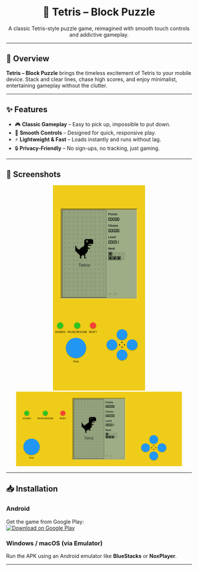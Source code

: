 <h1 align="center">🧩 Tetris – Block Puzzle</h1>

<p align="center">
  A classic Tetris-style puzzle game, reimagined with smooth touch controls and addictive gameplay.
</p>

---

## 📜 Overview

**Tetris – Block Puzzle** brings the timeless excitement of Tetris to your mobile device. Stack and clear lines, chase high scores, and enjoy minimalist, entertaining gameplay without the clutter.

---

## ✨ Features

- 🎮 **Classic Gameplay** – Easy to pick up, impossible to put down.  
- 📱 **Smooth Controls** – Designed for quick, responsive play.  
- ⚡ **Lightweight & Fast** – Loads instantly and runs without lag.  
- 🔒 **Privacy-Friendly** – No sign-ups, no tracking, just gaming.  

---

## 📸 Screenshots

<p align="center">
  <img src="screenshot_vertical.png" width="250" alt="Vertical Gameplay Screenshot">
  <img src="screenshot_horizontal.png" width="450" alt="Horizontal Gameplay Screenshot">
</p>

---

## 📥 Installation

### **Android**
Get the game from Google Play:  
[![Download on Google Play](https://play.google.com/intl/en_us/badges/static/images/badges/en_badge_web_generic.png)](https://play.google.com/store/apps/details?id=com.shashikant.tetris)

### **Windows / macOS (via Emulator)**
Run the APK using an Android emulator like **BlueStacks** or **NoxPlayer**.

---
